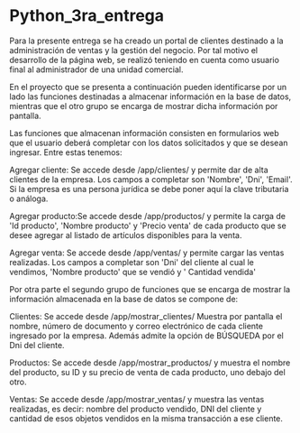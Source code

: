 # Python_3ra_entrega
Para la presente entrega se ha creado un portal de clientes destinado a la administración de ventas y la gestión del negocio. Por tal motivo el desarrollo de la página web,
se realizó teniendo en cuenta como usuario final al administrador de una unidad comercial.

En el proyecto que se presenta a continuación pueden identificarse por un lado las funciones destinadas a almacenar información en la base de datos, mientras que el otro grupo se encarga de mostrar dicha información por pantalla.

Las funciones que almacenan información consisten en formularios web que el usuario deberá completar con los datos solicitados y que se desean ingresar. Entre estas tenemos:

Agregar cliente: Se accede desde /app/clientes/ y permite dar de alta clientes de la empresa. Los campos a completar son 'Nombre', 'Dni', 'Email'. Si la empresa es una persona jurídica se debe poner aquí la
clave tributaria o análoga.

Agregar producto:Se accede desde /app/productos/ y permite la carga de 'Id producto', 'Nombre producto' y 'Precio venta' de cada producto que se desee agregar al listado de artículos disponibles para la venta.

Agregar venta: Se accede desde /app/ventas/ y permite cargar las ventas realizadas. Los campos a completar son 'Dni' del cliente al cual le vendimos, 'Nombre producto' que se vendió y ' Cantidad vendida'

Por otra parte el segundo grupo de funciones que se encarga de mostrar la información almacenada en la base de datos se compone de:

Clientes: Se accede desde /app/mostrar_clientes/ Muestra por pantalla el nombre, número de documento y correo electrónico de cada cliente ingresado por la empresa. Además admite la opción de BÚSQUEDA por el Dni del cliente.

Productos: Se accede desde /app/mostrar_productos/ y muestra el nombre del producto, su ID y su precio de venta de cada producto, uno debajo del otro.

Ventas: Se accede desde /app/mostrar_ventas/ y muestra las ventas realizadas, es decir: nombre del producto vendido, DNI del cliente y cantidad de esos objetos vendidos en la misma transacción a ese cliente.

